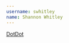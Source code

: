 ```yaml
---
username: swhitley
name: Shannon Whitley
---
```


[DotDot](http://www.windowsphone.com/en-us/store/app/dotdot/dd4e94db-0e2a-4cfb-8c28-8b969e47c3c4)
